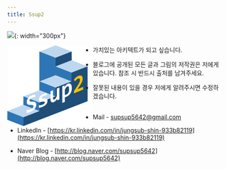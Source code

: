 ```yaml
---
title: Ssup2
---
```


![]({{site.baseurl}}/images/logo.png){: width="300px"}

<img align="left" width="200" src="/images/logo.png">

* 가치있는 아키텍트가 되고 싶습니다.
* 블로그에 공개된 모든 글과 그림의 저작권은 저에게 있습니다. 참조 시 반드시 출처를 남겨주세요.
* 잘못된 내용이 있을 경우 저에게 알려주시면 수정하겠습니다. <br> <br>

* Mail - supsup5642@gmail.com
* LinkedIn - [https://kr.linkedin.com/in/jungsub-shin-933b82119](https://kr.linkedin.com/in/jungsub-shin-933b82119)
* Naver Blog - [http://blog.naver.com/supsup5642](http://blog.naver.com/supsup5642)
